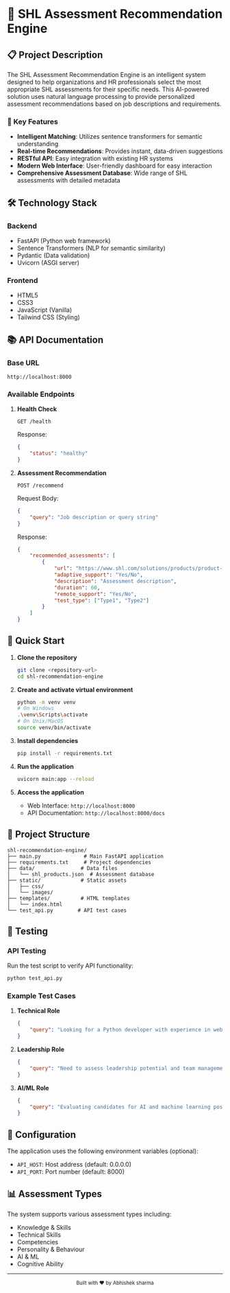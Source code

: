 # 🚀 SHL Assessment Recommendation Engine

## 📋 Project Description

The SHL Assessment Recommendation Engine is an intelligent system designed to help organizations and HR professionals select the most appropriate SHL assessments for their specific needs. This AI-powered solution uses natural language processing to provide personalized assessment recommendations based on job descriptions and requirements.

### 🎯 Key Features

- **Intelligent Matching**: Utilizes sentence transformers for semantic understanding
- **Real-time Recommendations**: Provides instant, data-driven suggestions
- **RESTful API**: Easy integration with existing HR systems
- **Modern Web Interface**: User-friendly dashboard for easy interaction
- **Comprehensive Assessment Database**: Wide range of SHL assessments with detailed metadata

## 🛠️ Technology Stack

### Backend
- FastAPI (Python web framework)
- Sentence Transformers (NLP for semantic similarity)
- Pydantic (Data validation)
- Uvicorn (ASGI server)

### Frontend
- HTML5
- CSS3
- JavaScript (Vanilla)
- Tailwind CSS (Styling)

## 📚 API Documentation

### Base URL
```
http://localhost:8000
```

### Available Endpoints

1. **Health Check**
   ```
   GET /health
   ```
   Response:
   ```json
   {
       "status": "healthy"
   }
   ```

2. **Assessment Recommendation**
   ```
   POST /recommend
   ```
   Request Body:
   ```json
   {
       "query": "Job description or query string"
   }
   ```
   Response:
   ```json
   {
       "recommended_assessments": [
           {
               "url": "https://www.shl.com/solutions/products/product-catalog/view/assessment-name/",
               "adaptive_support": "Yes/No",
               "description": "Assessment description",
               "duration": 60,
               "remote_support": "Yes/No",
               "test_type": ["Type1", "Type2"]
           }
       ]
   }
   ```

## 🚀 Quick Start

1. **Clone the repository**
   ```bash
   git clone <repository-url>
   cd shl-recommendation-engine
   ```

2. **Create and activate virtual environment**
   ```bash
   python -m venv venv
   # On Windows
   .\venv\Scripts\activate
   # On Unix/MacOS
   source venv/bin/activate
   ```

3. **Install dependencies**
   ```bash
   pip install -r requirements.txt
   ```

4. **Run the application**
   ```bash
   uvicorn main:app --reload
   ```

5. **Access the application**
   - Web Interface: `http://localhost:8000`
   - API Documentation: `http://localhost:8000/docs`

## 📁 Project Structure

```
shl-recommendation-engine/
├── main.py              # Main FastAPI application
├── requirements.txt     # Project dependencies
├── data/               # Data files
│   └── shl_products.json  # Assessment database
├── static/             # Static assets
│   ├── css/
│   └── images/
├── templates/          # HTML templates
│   └── index.html
└── test_api.py        # API test cases
```

## 🧪 Testing

### API Testing
Run the test script to verify API functionality:
```bash
python test_api.py
```

### Example Test Cases
1. **Technical Role**
   ```json
   {
       "query": "Looking for a Python developer with experience in web development"
   }
   ```

2. **Leadership Role**
   ```json
   {
       "query": "Need to assess leadership potential and team management skills"
   }
   ```

3. **AI/ML Role**
   ```json
   {
       "query": "Evaluating candidates for AI and machine learning positions"
   }
   ```

## 🔧 Configuration

The application uses the following environment variables (optional):
- `API_HOST`: Host address (default: 0.0.0.0)
- `API_PORT`: Port number (default: 8000)

## 📊 Assessment Types

The system supports various assessment types including:
- Knowledge & Skills
- Technical Skills
- Competencies
- Personality & Behaviour
- AI & ML
- Cognitive Ability

---

<div align="center">
  <sub>Built with ❤️ by Abhishek sharma</sub>
</div>
